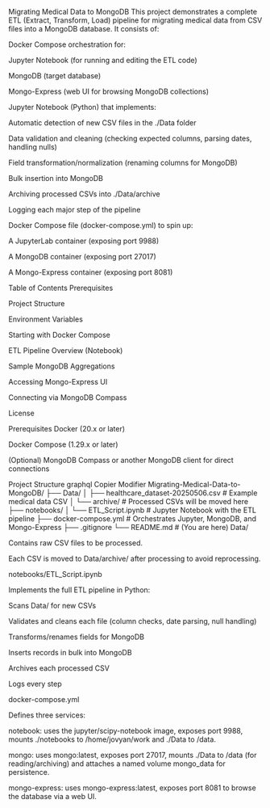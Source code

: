 Migrating Medical Data to MongoDB
This project demonstrates a complete ETL (Extract, Transform, Load) pipeline for migrating medical data from CSV files into a MongoDB database. It consists of:

Docker Compose orchestration for:

Jupyter Notebook (for running and editing the ETL code)

MongoDB (target database)

Mongo-Express (web UI for browsing MongoDB collections)

Jupyter Notebook (Python) that implements:

Automatic detection of new CSV files in the ./Data folder

Data validation and cleaning (checking expected columns, parsing dates, handling nulls)

Field transformation/normalization (renaming columns for MongoDB)

Bulk insertion into MongoDB

Archiving processed CSVs into ./Data/archive

Logging each major step of the pipeline

Docker Compose file (docker-compose.yml) to spin up:

A JupyterLab container (exposing port 9988)

A MongoDB container (exposing port 27017)

A Mongo-Express container (exposing port 8081)

Table of Contents
Prerequisites

Project Structure

Environment Variables

Starting with Docker Compose

ETL Pipeline Overview (Notebook)

Sample MongoDB Aggregations

Accessing Mongo-Express UI

Connecting via MongoDB Compass

License

Prerequisites
Docker (20.x or later)

Docker Compose (1.29.x or later)

(Optional) MongoDB Compass or another MongoDB client for direct connections

Project Structure
graphql
Copier
Modifier
Migrating-Medical-Data-to-MongoDB/
├── Data/
│   ├── healthcare_dataset-20250506.csv      # Example medical data CSV
│   └── archive/                             # Processed CSVs will be moved here
├── notebooks/
│   └── ETL_Script.ipynb                     # Jupyter Notebook with the ETL pipeline
├── docker-compose.yml                       # Orchestrates Jupyter, MongoDB, and Mongo-Express
├── .gitignore
└── README.md                                # (You are here)
Data/

Contains raw CSV files to be processed.

Each CSV is moved to Data/archive/ after processing to avoid reprocessing.

notebooks/ETL_Script.ipynb

Implements the full ETL pipeline in Python:

Scans Data/ for new CSVs

Validates and cleans each file (column checks, date parsing, null handling)

Transforms/renames fields for MongoDB

Inserts records in bulk into MongoDB

Archives each processed CSV

Logs every step

docker-compose.yml

Defines three services:

notebook: uses the jupyter/scipy-notebook image, exposes port 9988, mounts ./notebooks to /home/jovyan/work and ./Data to /data.

mongo: uses mongo:latest, exposes port 27017, mounts ./Data to /data (for reading/archiving) and attaches a named volume mongo_data for persistence.

mongo-express: uses mongo-express:latest, exposes port 8081 to browse the database via a web UI.



